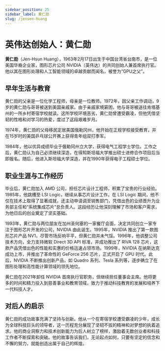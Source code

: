 ```yaml
---
sidebar_position: 25
sidebar_label: 黄仁勋
slug: /jensen-huang
---
```


# 英伟达创始人：黄仁勋

**黄仁勋**（Jen-Hsun Huang），1963年2月17日出生于中国台湾省台南市，是一位美国华裔企业家，图形芯片公司 NVIDIA（英伟达）的共同创始人兼首席执行官。他以其在图形处理和人工智能领域的卓越贡献而闻名，被誉为“GPU之父”。

## 早年生活与教育

黄仁勋的父亲是一位化学工程师，母亲是一位教师。1972年，因父亲工作调动，9岁的黄仁勋与哥哥被送到美国亲戚家。由于亲戚家境窘困，他与哥哥被送往肯塔基州的一所乡村寄宿学校就读。这所学校环境恶劣，黄仁勋曾遭受霸凌，但他凭借坚韧的性格和对学习的热爱，度过了这段艰难岁月。

1974年，黄仁勋的父母移民定居美国俄勒冈州，他开始在正规学校接受教育，并在15岁时的美国乒乓球公开赛上获得青年组双打季军。

1984年，他以优异成绩毕业于俄勒冈州立大学，获得电气工程学士学位。工作之后，黄仁勋认为自己必须继续深造，在得知斯坦福大学推出硕士进修合作项目后当即报名。随后，他进入斯坦福大学深造，并在1990年获得电子工程硕士学位。

## 职业生涯与工作经历

毕业后，黄仁勋加入 AMD 公司，担任芯片设计工程师，积累了宝贵的行业经验。1985年，他跳槽至 LSI Logic，继续从事芯片设计工作。在 LSI Logic 期间，他不仅在技术上取得了显著成就，还主动申请调至销售部门，凭借出色的业绩晋升为业务部主任和“系统集成芯片”总负责人。这段经历让他深刻理解了市场和客户需求，为他日后的创业奠定了坚实基础。

1993年，黄仁勋与两位朋友在加州圣何塞的一家餐厅会面，决定共同创立一家专注于图形芯片开发的公司，NVIDIA 由此诞生。1995年，NVIDIA 推出了第一款图形芯片产品 NV1，尽管市场反响平平，但黄仁勋并未气馁。1996年，他调整公司技术方向，全力支持微软 Direct 3D API 标准，并成功推出了 RIVA 128 芯片，这款产品凭借出色的性能和实惠的价格迅速占领市场。1999年，NVIDIA 在纳斯达克成功上市，并推出了革命性的 GeForce 256 芯片，正式开启了 GPU 时代。此后，NVIDIA 不断推出创新产品，如 Quadro 系列、Tesla 系列等，逐步确立了在图形处理和高性能计算领域的领先地位。

黄仁勋在2021年卸任 NVIDIA 首席执行官职务，但继续担任董事会主席。他将更多的时间和精力投入到慈善事业和教育领域，致力于推动科技教育的发展和培养下一代科技人才。

## 对后人的启示

黄仁勋的成功故事充满了坚持与创新。他从一个在寄宿学校遭受霸凌的少年，成长为全球科技巨头的领导者，这一历程充分展现了坚韧不拔的精神和对梦想的执着追求。他的商业洞察力和技术创新能力为后人树立了榜样，激励着无数创业者和科技工作者不断探索和突破。他的故事告诉我们，无论起点如何，只要有坚定的信念和不懈的努力，就能创造出属于自己的辉煌。
